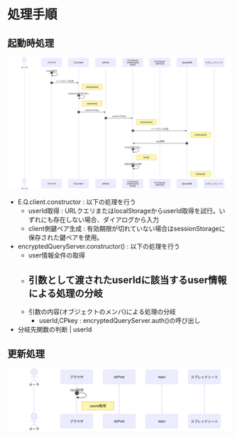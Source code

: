 # 処理手順

## 起動時処理

![](doc/onload.svg)

- E.Q.client.constructor : 以下の処理を行う
  - userId取得 : URLクエリまたはlocalStorageからuserId取得を試行。いずれにも存在しない場合、ダイアログから入力
  - client側鍵ペア生成 : 有効期限が切れていない場合はsessionStorageに保存された鍵ペアを使用。
- encryptedQueryServer.constructor() : 以下の処理を行う
  - user情報全件の取得
  - 引数として渡されたuserIdに該当するuser情報による処理の分岐
    - 
  - 引数の内容(オブジェクトのメンバ)による処理の分岐
    - userId,CPkey : encryptedQueryServer.auth()の呼び出し
- 分岐先関数の判断
  | userId 

## 更新処理

![](doc/update.svg)